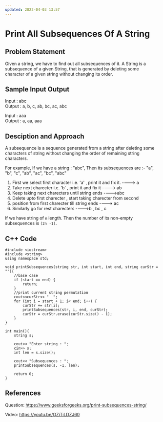 ```yaml
---
updated: 2022-04-03 13:57
---
```

# Print All Subsequences Of A String

## Problem Statement
Given a string, we have to find out all subsequences of it. A String is a subsequence of a given String, that is generated by deleting some character of a given string without changing its order.

## Sample Input Output

Input : abc
<br>
Output : a, b, c, ab, bc, ac, abc

Input : aaa
<br>
Output : a, aa, aaa

## Desciption and Approach

A subsequence is a sequence generated from a string after deleting some characters of string without changing the order of remaining string characters.

For example, If we have a string : "abc", Then its subsequences are :- "a", "b", "c", "ab", "ac", "bc", "abc"
1) First we select first character i.e. 'a' , print it and fix it. ----> a
2) Take next charecter i.e. 'b' , print it and fix it ----> ab
3) Keep taking next charecters until string ends ---->abc
4) Delete upto first charecter , start taking charecter from second
5) position from first charecter till string ends ----> ac
6) Similarly go for rest charecters ---->b , bc , c

If we have string of `n` length. Then the number of its non-empty subsequences is `(2n -1)`.

## C++ Code

```
#include <iostream>
#include <string>
using namespace std;

void printSubsequences(string str, int start, int end, string curStr = ""){
	//base case
	if (start == end) {
		return;
	}
	//print current string permutation
	cout<<curStr<< "  ";
	for (int i = start + 1; i< end; i++) {
		curStr += str[i];
		printSubsequences(str, i, end, curStr);
		curStr = curStr.erase(curStr.size() - 1);
	}
}

int main(){
	string s;

	cout<< "Enter string : ";
	cin>> s;
	int len = s.size();
	
	cout<< "Subsequences : ";
	printSubsequences(s, -1, len);
	
	return 0;
}
```
## References

Question: https://www.geeksforgeeks.org/print-subsequences-string/

Video: https://youtu.be/OZiTiLDZJ60
